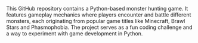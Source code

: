 This GitHub repository contains a Python-based monster hunting game. It features gameplay mechanics where players encounter and battle different monsters, each originating from popular game titles like Minecraft, Brawl Stars and Phasmophobia. The project serves as a fun coding challenge and a way to experiment with game development in Python.


